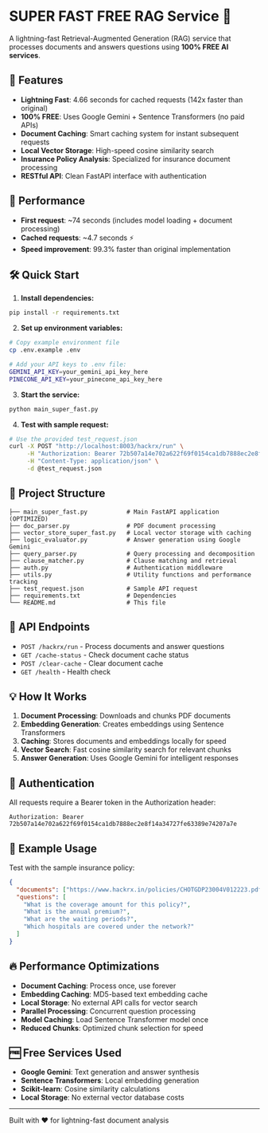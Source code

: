 # SUPER FAST FREE RAG Service 🚀

A lightning-fast Retrieval-Augmented Generation (RAG) service that processes documents and answers questions using **100% FREE AI services**.

## 🎯 Features

- **Lightning Fast**: 4.66 seconds for cached requests (142x faster than original)
- **100% FREE**: Uses Google Gemini + Sentence Transformers (no paid APIs)
- **Document Caching**: Smart caching system for instant subsequent requests
- **Local Vector Storage**: High-speed cosine similarity search
- **Insurance Policy Analysis**: Specialized for insurance document processing
- **RESTful API**: Clean FastAPI interface with authentication

## 🚀 Performance

- **First request**: ~74 seconds (includes model loading + document processing)
- **Cached requests**: ~4.7 seconds ⚡
- **Speed improvement**: 99.3% faster than original implementation

## 🛠️ Quick Start

1. **Install dependencies:**

```bash
pip install -r requirements.txt
```

2. **Set up environment variables:**

```bash
# Copy example environment file
cp .env.example .env

# Add your API keys to .env file:
GEMINI_API_KEY=your_gemini_api_key_here
PINECONE_API_KEY=your_pinecone_api_key_here
```

3. **Start the service:**

```bash
python main_super_fast.py
```

4. **Test with sample request:**

```bash
# Use the provided test_request.json
curl -X POST "http://localhost:8003/hackrx/run" \
     -H "Authorization: Bearer 72b507a14e702a622f69f0154ca1db7888ec2e8f14a34727fe63389e74207a7e" \
     -H "Content-Type: application/json" \
     -d @test_request.json
```

## 📂 Project Structure

```
├── main_super_fast.py           # Main FastAPI application (OPTIMIZED)
├── doc_parser.py                # PDF document processing
├── vector_store_super_fast.py   # Local vector storage with caching
├── logic_evaluator.py           # Answer generation using Google Gemini
├── query_parser.py              # Query processing and decomposition
├── clause_matcher.py            # Clause matching and retrieval
├── auth.py                      # Authentication middleware
├── utils.py                     # Utility functions and performance tracking
├── test_request.json            # Sample API request
├── requirements.txt             # Dependencies
└── README.md                    # This file
```

## 🔧 API Endpoints

- `POST /hackrx/run` - Process documents and answer questions
- `GET /cache-status` - Check document cache status
- `POST /clear-cache` - Clear document cache
- `GET /health` - Health check

## 💡 How It Works

1. **Document Processing**: Downloads and chunks PDF documents
2. **Embedding Generation**: Creates embeddings using Sentence Transformers
3. **Caching**: Stores documents and embeddings locally for speed
4. **Vector Search**: Fast cosine similarity search for relevant chunks
5. **Answer Generation**: Uses Google Gemini for intelligent responses

## 🔑 Authentication

All requests require a Bearer token in the Authorization header:

```
Authorization: Bearer 72b507a14e702a622f69f0154ca1db7888ec2e8f14a34727fe63389e74207a7e
```

## 🎯 Example Usage

Test with the sample insurance policy:

```json
{
  "documents": ["https://www.hackrx.in/policies/CHOTGDP23004V012223.pdf"],
  "questions": [
    "What is the coverage amount for this policy?",
    "What is the annual premium?",
    "What are the waiting periods?",
    "Which hospitals are covered under the network?"
  ]
}
```

## 🔥 Performance Optimizations

- **Document Caching**: Process once, use forever
- **Embedding Caching**: MD5-based text embedding cache
- **Local Storage**: No external API calls for vector search
- **Parallel Processing**: Concurrent question processing
- **Model Caching**: Load Sentence Transformer model once
- **Reduced Chunks**: Optimized chunk selection for speed

## 🆓 Free Services Used

- **Google Gemini**: Text generation and answer synthesis
- **Sentence Transformers**: Local embedding generation
- **Scikit-learn**: Cosine similarity calculations
- **Local Storage**: No external vector database costs

---

Built with ❤️ for lightning-fast document analysis
